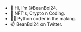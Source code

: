 - 👋 Hi, I’m @BeanBoi24.
- 👀 NFT's, Crypto n Coding.
- 👨‍💻 Python coder in the making.
- 📫 BeanBoi24 on Twitter.
